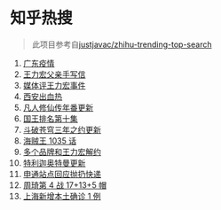 # 知乎热搜

> 此项目参考自[justjavac/zhihu-trending-top-search](https://github.com/justjavac/zhihu-trending-top-search/blob/main/utils.ts)

<!-- BEGIN -->
  <!-- 最后更新时间:Sun Dec 19 2021 15:11:14 GMT+0000 (Coordinated Universal Time) -->
  1. [广东疫情](https://www.zhihu.com/search?q=广东疫情)
1. [王力宏父亲手写信](https://www.zhihu.com/search?q=王力宏父亲)
1. [媒体评王力宏事件](https://www.zhihu.com/search?q=王力宏事件)
1. [西安出血热](https://www.zhihu.com/search?q=出血热)
1. [凡人修仙传年番更新](https://www.zhihu.com/search?q=凡人修仙传)
1. [国王排名第十集](https://www.zhihu.com/search?q=国王排名)
1. [斗破苍穹三年之约更新](https://www.zhihu.com/search?q=斗破苍穹三年之约)
1. [海贼王 1035 话](https://www.zhihu.com/search?q=海贼王)
1. [多个品牌和王力宏解约](https://www.zhihu.com/search?q=王力宏合作)
1. [特利迦奥特曼更新](https://www.zhihu.com/search?q=特利迦奥特曼)
1. [申通站点回应抛扔快递](https://www.zhihu.com/search?q=申通)
1. [周琦第 4 战 17+13+5 帽](https://www.zhihu.com/search?q=周琦)
1. [上海新增本土确诊 1 例](https://www.zhihu.com/search?q=上海疫情)
  <!-- END -->